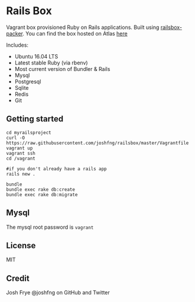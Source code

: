 # Rails Box

Vagrant box provisioned Ruby on Rails applications. Built using [railsbox-packer](https://github.com/joshfng/railsbox-packer). You can find the box hosted on Atlas [here](https://atlas.hashicorp.com/joshfng/boxes/railsbox/)

Includes:
 - Ubuntu 16.04 LTS
 - Latest stable Ruby (via rbenv)
 - Most current version of Bundler & Rails
 - Mysql
 - Postgresql
 - Sqlite
 - Redis
 - Git

## Getting started

```
cd myrailsproject
curl -O https://raw.githubusercontent.com/joshfng/railsbox/master/Vagrantfile
vagrant up
vagrant ssh
cd /vagrant

#if you don't already have a rails app
rails new .

bundle
bundle exec rake db:create
bundle exec rake db:migrate
```

## Mysql
The mysql root password is `vagrant`

## License

MIT

## Credit

Josh Frye @joshfng on GitHub and Twitter
